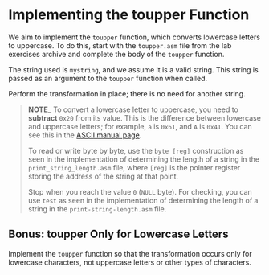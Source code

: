 # Implementing the toupper Function

We aim to implement the `toupper` function, which converts lowercase letters to uppercase. To do this, start with the `toupper.asm` file from the lab exercises archive and complete the body of the `toupper` function.

The string used is `mystring`, and we assume it is a valid string. This string is passed as an argument to the `toupper` function when called.

Perform the transformation in place; there is no need for another string.

> **NOTE_**  To convert a lowercase letter to uppercase, you need to **subtract** `0x20` from its value. This is the difference between lowercase and uppercase letters; for example, `a` is `0x61`, and `A` is `0x41`. You can see this in the [ASCII manual page](http://man7.org/linux/man-pages/man7/ascii.7.html).
>
> To read or write byte by byte, use the `byte [reg]` construction as seen in the implementation of determining the length of a string in the `print_string_length.asm` file, where `[reg]` is the pointer register storing the address of the string at that point.
>
> Stop when you reach the value `0` (`NULL` byte). For checking, you can use `test` as seen in the implementation of determining the length of a string in the `print-string-length.asm` file.

## Bonus: toupper Only for Lowercase Letters

Implement the `toupper` function so that the transformation occurs only for lowercase characters, not uppercase letters or other types of characters.
